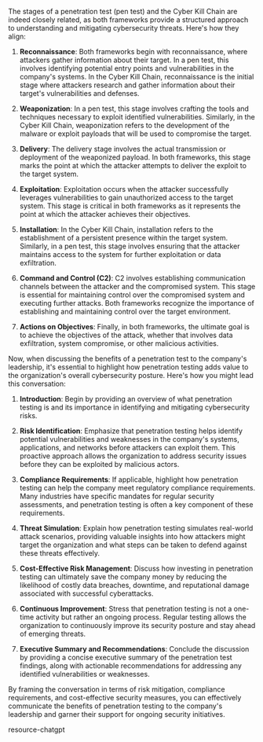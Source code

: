 The stages of a penetration test (pen test) and the Cyber Kill Chain are indeed closely related, as both frameworks provide a structured approach to understanding and mitigating cybersecurity threats. Here's how they align:

1. **Reconnaissance**: Both frameworks begin with reconnaissance, where attackers gather information about their target. In a pen test, this involves identifying potential entry points and vulnerabilities in the company's systems. In the Cyber Kill Chain, reconnaissance is the initial stage where attackers research and gather information about their target's vulnerabilities and defenses.

2. **Weaponization**: In a pen test, this stage involves crafting the tools and techniques necessary to exploit identified vulnerabilities. Similarly, in the Cyber Kill Chain, weaponization refers to the development of the malware or exploit payloads that will be used to compromise the target.

3. **Delivery**: The delivery stage involves the actual transmission or deployment of the weaponized payload. In both frameworks, this stage marks the point at which the attacker attempts to deliver the exploit to the target system.

4. **Exploitation**: Exploitation occurs when the attacker successfully leverages vulnerabilities to gain unauthorized access to the target system. This stage is critical in both frameworks as it represents the point at which the attacker achieves their objectives.

5. **Installation**: In the Cyber Kill Chain, installation refers to the establishment of a persistent presence within the target system. Similarly, in a pen test, this stage involves ensuring that the attacker maintains access to the system for further exploitation or data exfiltration.

6. **Command and Control (C2)**: C2 involves establishing communication channels between the attacker and the compromised system. This stage is essential for maintaining control over the compromised system and executing further attacks. Both frameworks recognize the importance of establishing and maintaining control over the target environment.

7. **Actions on Objectives**: Finally, in both frameworks, the ultimate goal is to achieve the objectives of the attack, whether that involves data exfiltration, system compromise, or other malicious activities.

Now, when discussing the benefits of a penetration test to the company's leadership, it's essential to highlight how penetration testing adds value to the organization's overall cybersecurity posture. Here's how you might lead this conversation:

1. **Introduction**: Begin by providing an overview of what penetration testing is and its importance in identifying and mitigating cybersecurity risks.

2. **Risk Identification**: Emphasize that penetration testing helps identify potential vulnerabilities and weaknesses in the company's systems, applications, and networks before attackers can exploit them. This proactive approach allows the organization to address security issues before they can be exploited by malicious actors.

3. **Compliance Requirements**: If applicable, highlight how penetration testing can help the company meet regulatory compliance requirements. Many industries have specific mandates for regular security assessments, and penetration testing is often a key component of these requirements.

4. **Threat Simulation**: Explain how penetration testing simulates real-world attack scenarios, providing valuable insights into how attackers might target the organization and what steps can be taken to defend against these threats effectively.

5. **Cost-Effective Risk Management**: Discuss how investing in penetration testing can ultimately save the company money by reducing the likelihood of costly data breaches, downtime, and reputational damage associated with successful cyberattacks.

6. **Continuous Improvement**: Stress that penetration testing is not a one-time activity but rather an ongoing process. Regular testing allows the organization to continuously improve its security posture and stay ahead of emerging threats.

7. **Executive Summary and Recommendations**: Conclude the discussion by providing a concise executive summary of the penetration test findings, along with actionable recommendations for addressing any identified vulnerabilities or weaknesses.



By framing the conversation in terms of risk mitigation, compliance requirements, and cost-effective security measures, you can effectively communicate the benefits of penetration testing to the company's leadership and garner their support for ongoing security initiatives.




resource-chatgpt

